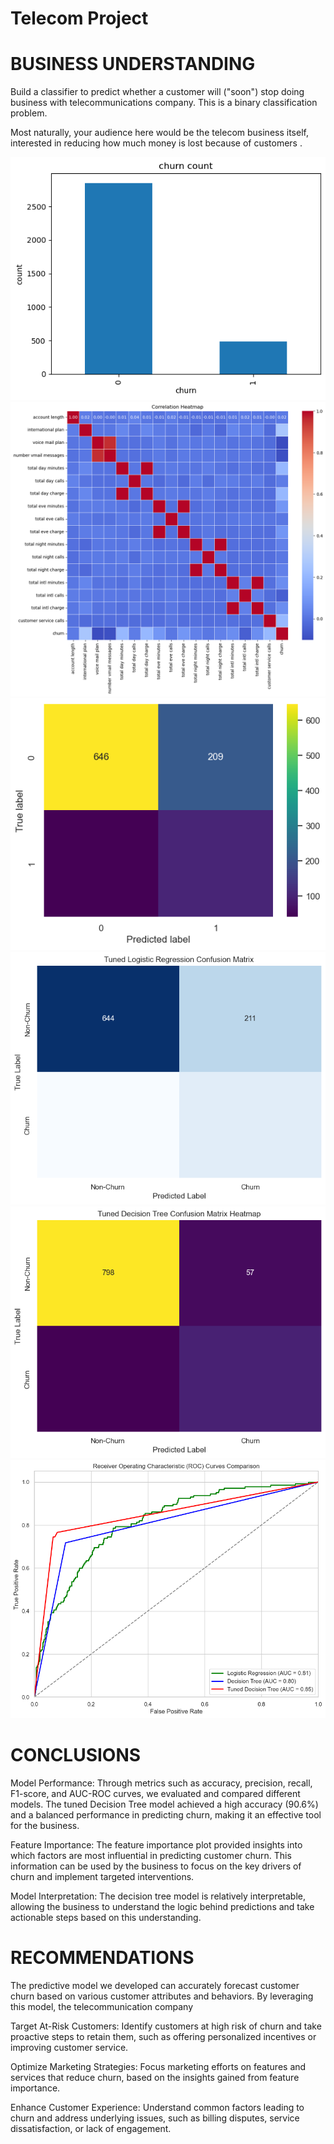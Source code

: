 # Telecom Project

# BUSINESS UNDERSTANDING
Build a classifier to predict whether a customer will ("soon") stop doing business with telecommunications company. This is a binary classification problem.

Most naturally, your audience here would be the telecom business itself, interested in reducing how much money is lost because of customers .

![alt text](<image 1.png>)
![alt text](<image 2.png>)
![alt text](<image 3.png>)
![alt text](<image 4.png>)
![alt text](<image 5.png>)
![alt text](<image 6.png>)

# CONCLUSIONS
Model Performance: Through metrics such as accuracy, precision, recall, F1-score, and AUC-ROC curves, we evaluated and compared different models. The tuned Decision Tree model achieved a high accuracy (90.6%) and a balanced performance in predicting churn, making it an effective tool for the business.

Feature Importance: The feature importance plot provided insights into which factors are most influential in predicting customer churn. This information can be used by the business to focus on the key drivers of churn and implement targeted interventions.

Model Interpretation: The decision tree model is relatively interpretable, allowing the business to understand the logic behind predictions and take actionable steps based on this understanding.

# RECOMMENDATIONS
The predictive model we developed can accurately forecast customer churn based on various customer attributes and behaviors. By leveraging this model, the telecommunication company

Target At-Risk Customers: Identify customers at high risk of churn and take proactive steps to retain them, such as offering personalized incentives or improving customer service.

Optimize Marketing Strategies: Focus marketing efforts on features and services that reduce churn, based on the insights gained from feature importance.

Enhance Customer Experience: Understand common factors leading to churn and address underlying issues, such as billing disputes, service dissatisfaction, or lack of engagement.
